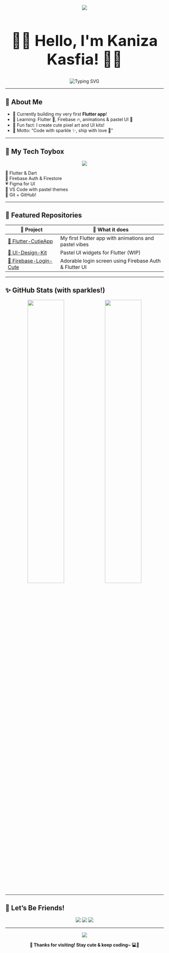 <!-- 🌈 Cute Pastel GitHub Profile Banner -->
<p align="center">
  <img src="https://capsule-render.vercel.app/api?type=waving&color=ffc0cb&height=200&section=header&text=Welcome%20to%20My%20Cute%20GitHub!&fontSize=40&fontColor=ffffff&animation=fadeIn" />
</p>

<!-- 💖 Big Greeting -->
<h1 align="center" style="font-size: 48px;">💖🌸 Hello, I'm Kaniza Kasfia! 🌸💖</h1>

<p align="center">
  <img src="https://readme-typing-svg.demolab.com?font=Bubblegum+Sans&size=24&pause=1000&color=FFB6C1&center=true&vCenter=true&width=435&lines=Flutter+Developer+%F0%9F%8C%8A;Pixel+Art+Lover+%F0%9F%96%8C%EF%B8%8F;UI+Design+with+Pastel+Vibes+%F0%9F%92%9C;Let's+build+something+cute~+%F0%9F%A4%A9" alt="Typing SVG" />
</p>

---

## 🧁 About Me

- 🌼 Currently building my very first **Flutter app**!
- 🌷 Learning: Flutter 💙, Firebase 🔥, animations & pastel UI 🌈
- 🐣 Fun fact: I create cute pixel art and UI kits!
- 💌 Motto: “Code with sparkle ✨, ship with love 💖”

---

## 🎀 My Tech Toybox

<p align="center">
  <img src="https://skillicons.dev/icons?i=dart,flutter,firebase,figma,git,github,vscode&theme=light" />
</p>

🩵 Flutter & Dart  
💛 Firebase Auth & Firestore  
💗 Figma for UI  
💜 VS Code with pastel themes  
🧋 Git + GitHub!

---

## 🌸 Featured Repositories

| 🌟 Project | 💖 What it does |
|-----------|-----------------|
| [🌼 Flutter-CutieApp](https://github.com/YOUR_USERNAME/Flutter-CutieApp) | My first Flutter app with animations and pastel vibes |
| [🎨 UI-Design-Kit](https://github.com/YOUR_USERNAME/UI-Design-Kit) | Pastel UI widgets for Flutter (WIP) |
| [🌈 Firebase-Login-Cute](https://github.com/YOUR_USERNAME/Firebase-Login-Cute) | Adorable login screen using Firebase Auth & Flutter UI |

---

## ✨ GitHub Stats (with sparkles!)

<p align="center">
  <img src="https://github-readme-stats.vercel.app/api?username=YOUR_USERNAME&show_icons=true&theme=tokyonight&icon_color=ffb6c1&title_color=ffb6c1" width="48%" />
  <img src="https://github-readme-stats.vercel.app/api/top-langs/?username=YOUR_USERNAME&layout=compact&theme=tokyonight&title_color=ffb6c1" width="48%" />
</p>

---

## 🌷 Let’s Be Friends!

<p align="center">
  <a href="https://yourportfolio.com"><img src="https://img.shields.io/badge/🧁 Portfolio-pink?style=flat&logo=firefox&logoColor=white" /></a>
  <a href="https://linkedin.com/in/YOUR_USERNAME"><img src="https://img.shields.io/badge/🌸 LinkedIn-blue?style=flat&logo=linkedin&logoColor=white" /></a>
  <a href="https://twitter.com/YOUR_USERNAME"><img src="https://img.shields.io/badge/🌈 Twitter-skyblue?style=flat&logo=twitter&logoColor=white" /></a>
</p>

---

<p align="center">
  <img src="https://capsule-render.vercel.app/api?type=waving&color=ffc0cb&height=100&section=footer" />
</p>

<p align="center"><b>🌟 Thanks for visiting! Stay cute & keep coding~ 💻🍓</b></p>


